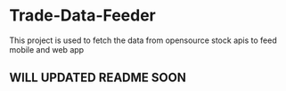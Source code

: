 # Trade-Data-Feeder
This project is used to fetch the data from opensource stock apis to feed mobile and web app 
## WILL UPDATED README SOON ##
